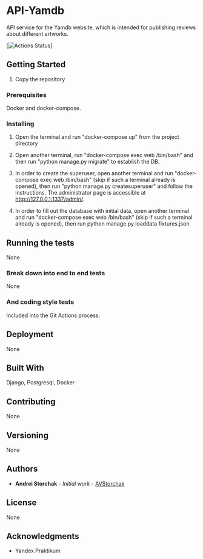 # API-Yamdb

API service for the Yamdb website, which is intended for publishing reviews about different artworks.

[![Actions Status](https://github.com/AVStorchak/yamdb_final/workflows/Yamdb%20workflow/badge.svg)]

## Getting Started

1. Copy the repository

### Prerequisites

Docker and docker-compose.

### Installing

1. Open the terminal and run "docker-compose up" from the project directory

2. Open another terminal, run "docker-compose exec web /bin/bash" and then run "python manage.py migrate" to establish the DB. 

3. In order to create the superuser, open another terminal and run "docker-compose exec web /bin/bash" (skip if such a terminal already is opened), then run "python manage.py createsuperuser" and follow the instructions. The administrator page is accessible at http://127.0.0.1:1337/admin/.

4. In order to fill out the database with initial data, open another terminal and run "docker-compose exec web /bin/bash" (skip if such a terminal already is opened), then run python manage.py loaddata fixtures.json

## Running the tests

None

### Break down into end to end tests

None

### And coding style tests

Included into the Git Actions process.

## Deployment

None

## Built With

Django, Postgresql, Docker

## Contributing

None

## Versioning

None

## Authors

* **Andrei Storchak** - *Initial work* - [AVStorchak](https://github.com/AVStorchak/)

## License

None

## Acknowledgments

* Yandex.Praktikum
